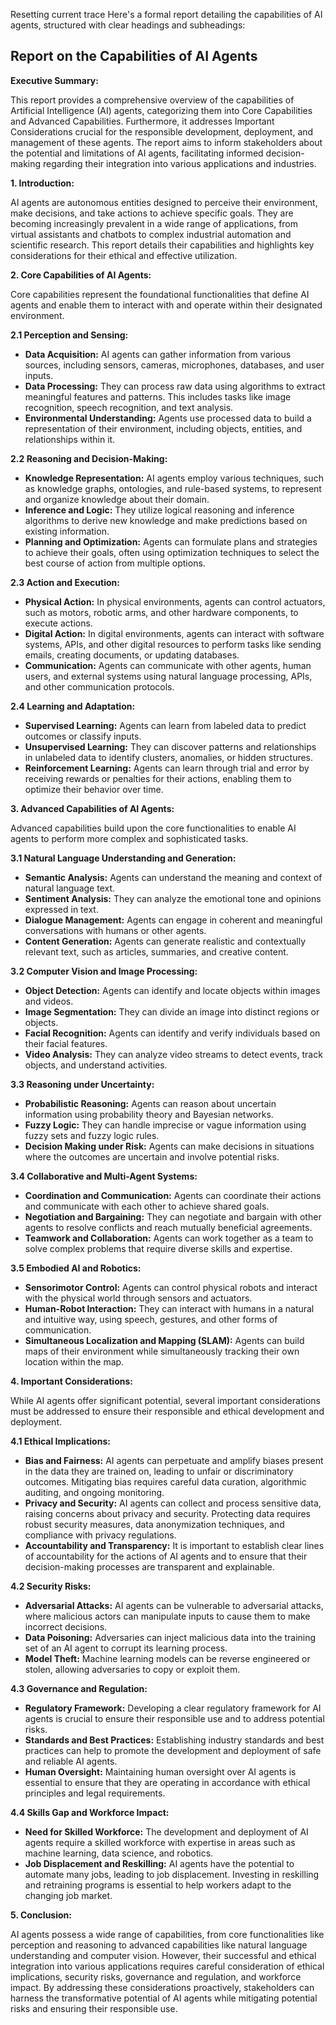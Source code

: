 Resetting current trace
Here's a formal report detailing the capabilities of AI agents, structured with clear headings and subheadings:

## Report on the Capabilities of AI Agents

**Executive Summary:**

This report provides a comprehensive overview of the capabilities of Artificial Intelligence (AI) agents, categorizing them into Core Capabilities and Advanced Capabilities. Furthermore, it addresses Important Considerations crucial for the responsible development, deployment, and management of these agents. The report aims to inform stakeholders about the potential and limitations of AI agents, facilitating informed decision-making regarding their integration into various applications and industries.

**1. Introduction:**

AI agents are autonomous entities designed to perceive their environment, make decisions, and take actions to achieve specific goals. They are becoming increasingly prevalent in a wide range of applications, from virtual assistants and chatbots to complex industrial automation and scientific research. This report details their capabilities and highlights key considerations for their ethical and effective utilization.

**2. Core Capabilities of AI Agents:**

Core capabilities represent the foundational functionalities that define AI agents and enable them to interact with and operate within their designated environment.

**2.1 Perception and Sensing:**

*   **Data Acquisition:** AI agents can gather information from various sources, including sensors, cameras, microphones, databases, and user inputs.     
*   **Data Processing:** They can process raw data using algorithms to extract meaningful features and patterns. This includes tasks like image recognition, speech recognition, and text analysis.
*   **Environmental Understanding:** Agents use processed data to build a representation of their environment, including objects, entities, and relationships within it.

**2.2 Reasoning and Decision-Making:**

*   **Knowledge Representation:** AI agents employ various techniques, such as knowledge graphs, ontologies, and rule-based systems, to represent and organize knowledge about their domain.
*   **Inference and Logic:** They utilize logical reasoning and inference algorithms to derive new knowledge and make predictions based on existing information.
*   **Planning and Optimization:** Agents can formulate plans and strategies to achieve their goals, often using optimization techniques to select the best course of action from multiple options.

**2.3 Action and Execution:**

*   **Physical Action:** In physical environments, agents can control actuators, such as motors, robotic arms, and other hardware components, to execute actions.
*   **Digital Action:** In digital environments, agents can interact with software systems, APIs, and other digital resources to perform tasks like sending emails, creating documents, or updating databases.
*   **Communication:** Agents can communicate with other agents, human users, and external systems using natural language processing, APIs, and other communication protocols.

**2.4 Learning and Adaptation:**

*   **Supervised Learning:** Agents can learn from labeled data to predict outcomes or classify inputs.
*   **Unsupervised Learning:** They can discover patterns and relationships in unlabeled data to identify clusters, anomalies, or hidden structures.      
*   **Reinforcement Learning:** Agents can learn through trial and error by receiving rewards or penalties for their actions, enabling them to optimize their behavior over time.

**3. Advanced Capabilities of AI Agents:**

Advanced capabilities build upon the core functionalities to enable AI agents to perform more complex and sophisticated tasks.

**3.1 Natural Language Understanding and Generation:**

*   **Semantic Analysis:** Agents can understand the meaning and context of natural language text.
*   **Sentiment Analysis:** They can analyze the emotional tone and opinions expressed in text.
*   **Dialogue Management:** Agents can engage in coherent and meaningful conversations with humans or other agents.
*   **Content Generation:** Agents can generate realistic and contextually relevant text, such as articles, summaries, and creative content.

**3.2 Computer Vision and Image Processing:**

*   **Object Detection:** Agents can identify and locate objects within images and videos.
*   **Image Segmentation:** They can divide an image into distinct regions or objects.
*   **Facial Recognition:** Agents can identify and verify individuals based on their facial features.
*   **Video Analysis:** They can analyze video streams to detect events, track objects, and understand activities.

**3.3 Reasoning under Uncertainty:**

*   **Probabilistic Reasoning:** Agents can reason about uncertain information using probability theory and Bayesian networks.
*   **Fuzzy Logic:** They can handle imprecise or vague information using fuzzy sets and fuzzy logic rules.
*   **Decision Making under Risk:** Agents can make decisions in situations where the outcomes are uncertain and involve potential risks.

**3.4 Collaborative and Multi-Agent Systems:**

*   **Coordination and Communication:** Agents can coordinate their actions and communicate with each other to achieve shared goals.
*   **Negotiation and Bargaining:** They can negotiate and bargain with other agents to resolve conflicts and reach mutually beneficial agreements.       
*   **Teamwork and Collaboration:** Agents can work together as a team to solve complex problems that require diverse skills and expertise.

**3.5 Embodied AI and Robotics:**

*   **Sensorimotor Control:** Agents can control physical robots and interact with the physical world through sensors and actuators.
*   **Human-Robot Interaction:** They can interact with humans in a natural and intuitive way, using speech, gestures, and other forms of communication.  
*   **Simultaneous Localization and Mapping (SLAM):** Agents can build maps of their environment while simultaneously tracking their own location within the map.

**4. Important Considerations:**

While AI agents offer significant potential, several important considerations must be addressed to ensure their responsible and ethical development and deployment.

**4.1 Ethical Implications:**

*   **Bias and Fairness:** AI agents can perpetuate and amplify biases present in the data they are trained on, leading to unfair or discriminatory outcomes. Mitigating bias requires careful data curation, algorithmic auditing, and ongoing monitoring.
*   **Privacy and Security:** AI agents can collect and process sensitive data, raising concerns about privacy and security. Protecting data requires robust security measures, data anonymization techniques, and compliance with privacy regulations.
*   **Accountability and Transparency:** It is important to establish clear lines of accountability for the actions of AI agents and to ensure that their decision-making processes are transparent and explainable.

**4.2 Security Risks:**

*   **Adversarial Attacks:** AI agents can be vulnerable to adversarial attacks, where malicious actors can manipulate inputs to cause them to make incorrect decisions.
*   **Data Poisoning:** Adversaries can inject malicious data into the training set of an AI agent to corrupt its learning process.
*   **Model Theft:** Machine learning models can be reverse engineered or stolen, allowing adversaries to copy or exploit them.

**4.3 Governance and Regulation:**

*   **Regulatory Framework:** Developing a clear regulatory framework for AI agents is crucial to ensure their responsible use and to address potential risks.
*   **Standards and Best Practices:** Establishing industry standards and best practices can help to promote the development and deployment of safe and reliable AI agents.
*   **Human Oversight:** Maintaining human oversight over AI agents is essential to ensure that they are operating in accordance with ethical principles and legal requirements.

**4.4 Skills Gap and Workforce Impact:**

*   **Need for Skilled Workforce:** The development and deployment of AI agents require a skilled workforce with expertise in areas such as machine learning, data science, and robotics.
*   **Job Displacement and Reskilling:** AI agents have the potential to automate many jobs, leading to job displacement. Investing in reskilling and retraining programs is essential to help workers adapt to the changing job market.

**5. Conclusion:**

AI agents possess a wide range of capabilities, from core functionalities like perception and reasoning to advanced capabilities like natural language understanding and computer vision. However, their successful and ethical integration into various applications requires careful consideration of ethical implications, security risks, governance and regulation, and workforce impact. By addressing these considerations proactively, stakeholders can harness the transformative potential of AI agents while mitigating potential risks and ensuring their responsible use.